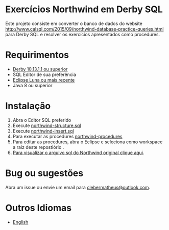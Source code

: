 # Exercícios Northwind em Derby SQL

Este projeto consiste em converter o banco de dados do website http://www.calsql.com/2015/09/northwind-database-practice-queries.html para Derby SQL e resolver os exercícios apresentados como procedures.

# Requirimentos

- [Derby 10.13.1.1 ou superior](http://db.apache.org/derby/derby_downloads.html)
- SQL Editor de sua preferência
- [Eclipse Luna ou mais recente](http://www.eclipse.org/downloads/)
- Java 8 ou superior

# Instalação

1. Abra o Editor SQL preferido
2. Execute [northwind-structure.sql](/Derby/northwind-structure.sql)
3. Execute [northwind-insert.sql](/Derby/northwind-insert.sql)
4. Para executar as procedures [northwind-procedures](/Derby/northwind-procedures.sql)
5. Para editar as procedures, abra o Eclipse e seleciona como workspace a raiz deste repostiório .
6. [Para visualizar o arquivo sql do Northwind original clique aqui](/SQLServer/northwind-original.sql).

# Bug ou sugestões

Abra um issue ou envie um email para [clebermatheus@outlook.com](mailto:clebermatheus@outlook.com).

# Outros Idiomas

- [English](/readme.md)
